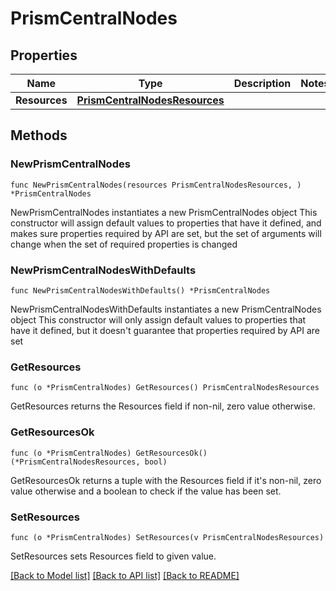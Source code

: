 # PrismCentralNodes

## Properties

Name | Type | Description | Notes
------------ | ------------- | ------------- | -------------
**Resources** | [**PrismCentralNodesResources**](PrismCentralNodesResources.md) |  | 

## Methods

### NewPrismCentralNodes

`func NewPrismCentralNodes(resources PrismCentralNodesResources, ) *PrismCentralNodes`

NewPrismCentralNodes instantiates a new PrismCentralNodes object
This constructor will assign default values to properties that have it defined,
and makes sure properties required by API are set, but the set of arguments
will change when the set of required properties is changed

### NewPrismCentralNodesWithDefaults

`func NewPrismCentralNodesWithDefaults() *PrismCentralNodes`

NewPrismCentralNodesWithDefaults instantiates a new PrismCentralNodes object
This constructor will only assign default values to properties that have it defined,
but it doesn't guarantee that properties required by API are set

### GetResources

`func (o *PrismCentralNodes) GetResources() PrismCentralNodesResources`

GetResources returns the Resources field if non-nil, zero value otherwise.

### GetResourcesOk

`func (o *PrismCentralNodes) GetResourcesOk() (*PrismCentralNodesResources, bool)`

GetResourcesOk returns a tuple with the Resources field if it's non-nil, zero value otherwise
and a boolean to check if the value has been set.

### SetResources

`func (o *PrismCentralNodes) SetResources(v PrismCentralNodesResources)`

SetResources sets Resources field to given value.



[[Back to Model list]](../README.md#documentation-for-models) [[Back to API list]](../README.md#documentation-for-api-endpoints) [[Back to README]](../README.md)


